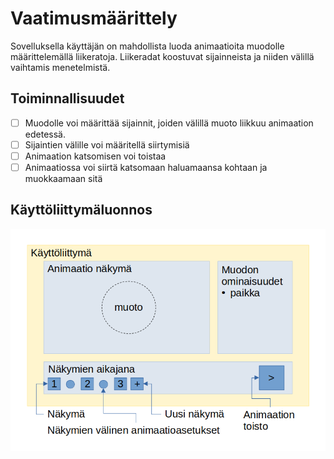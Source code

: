 # Vaatimusmäärittely
Sovelluksella käyttäjän on mahdollista luoda animaatioita muodolle määrittelemällä liikeratoja. Liikeradat koostuvat sijainneista ja niiden välillä vaihtamis menetelmistä.

## Toiminnallisuudet
- [ ] Muodolle voi määrittää sijainnit, joiden välillä muoto liikkuu animaation edetessä.
- [ ] Sijaintien välille voi määritellä siirtymisiä
- [ ] Animaation katsomisen voi toistaa
- [ ] Animaatiossa voi siirtä katsomaan haluamaansa kohtaan ja muokkaamaan sitä

## Käyttöliittymäluonnos
![näkymäkaavio](näkymäkaavio.png)
